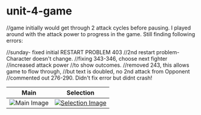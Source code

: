 # unit-4-game
//game initially would get through 2 attack cycles before pausing.
I played around with the attack power to progress in the game. Still finding following errors:

//sunday- fixed  initial RESTART PROBLEM 403
//2nd restart problem- Character doesn't change.
//fixing 343-346, choose next fighter
//increased attack power
//to show outcomes.
//removed 243, this allows game to flow through, 
//but text is doubled, no 2nd attack from Opponent
//commented out 276-290. Didn't fix error but didnt crash!
<table>
<thead>
<tr>
<th>Main</th>
<th>Selection</th>
</tr>
</thead>
<tbody>
<tr>
<td><img src="
        jamesravenscroft/unit-4-game/assets/images/RPGtest.PNG
      " alt="Main Image" style="max-width:100%;"></a></td>
<td><a target="_blank" rel="noopener noreferrer" href="/mattbajorek/week-4-game/blob/master/readme_images/selection.png?raw=true%22selection.png%22"><img src="/mattbajorek/week-4-game/raw/master/readme_images/selection.png?raw=true%22selection.png%22" alt="Selection Image" style="max-width:100%;"></a></td>
</tr>
</tbody>
</table>
